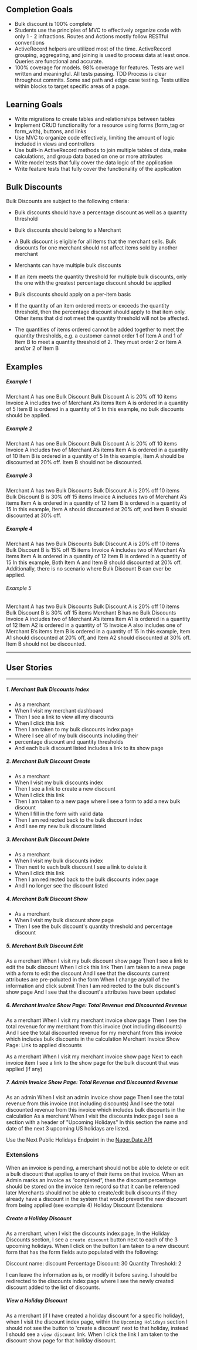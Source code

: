## Completion Goals

- Bulk discount is 100% complete
- Students use the principles of MVC to effectively organize code with only 1 - 2 infractions. Routes and Actions mostly follow RESTful conventions
- ActiveRecord helpers are utilized most of the time. ActiveRecord grouping, aggregating, and joining is used to process data at least once. Queries are functional and accurate.
- 100% coverage for models. 98% coverage for features. Tests are well written and meaningful. All tests passing. TDD Process is clear throughout commits. Some sad path and edge case testing. Tests utilize within blocks to target specific areas of a page.

## Learning Goals
- Write migrations to create tables and relationships between tables
- Implement CRUD functionality for a resource using forms (form_tag or form_with), buttons, and links
- Use MVC to organize code effectively, limiting the amount of logic included in views and controllers
- Use built-in ActiveRecord methods to join multiple tables of data, make calculations, and group data based on one or more attributes
- Write model tests that fully cover the data logic of the application
- Write feature tests that fully cover the functionality of the application

## Bulk Discounts
Bulk Discounts are subject to the following criteria:

- Bulk discounts should have a percentage discount as well as a quantity threshold

- Bulk discounts should belong to a Merchant

- A Bulk discount is eligible for all items that the merchant sells. Bulk discounts for one merchant should not affect items sold by another merchant

- Merchants can have multiple bulk discounts

- If an item meets the quantity threshold for multiple bulk discounts, only the one with the greatest percentage discount should be applied

- Bulk discounts should apply on a per-item basis

- If the quantity of an item ordered meets or exceeds the quantity threshold, then the percentage discount should apply to that item only. Other items that did not meet the quantity threshold will not be affected.

- The quantities of items ordered cannot be added together to meet the quantity thresholds, e.g. a customer cannot order 1 of Item A and 1 of Item B to meet a quantity threshold of 2. They must order 2 or Item A and/or 2 of Item B

## Examples

##### Example 1

Merchant A has one Bulk Discount
Bulk Discount A is 20% off 10 items
Invoice A includes two of Merchant A’s items
Item A is ordered in a quantity of 5
Item B is ordered in a quantity of 5
In this example, no bulk discounts should be applied.

##### Example 2

Merchant A has one Bulk Discount
Bulk Discount A is 20% off 10 items
Invoice A includes two of Merchant A’s items
Item A is ordered in a quantity of 10
Item B is ordered in a quantity of 5
In this example, Item A should be discounted at 20% off. Item B should not be discounted.

##### Example 3

Merchant A has two Bulk Discounts
Bulk Discount A is 20% off 10 items
Bulk Discount B is 30% off 15 items
Invoice A includes two of Merchant A’s items
Item A is ordered in a quantity of 12
Item B is ordered in a quantity of 15
In this example, Item A should discounted at 20% off, and Item B should discounted at 30% off.

##### Example 4

Merchant A has two Bulk Discounts
Bulk Discount A is 20% off 10 items
Bulk Discount B is 15% off 15 items
Invoice A includes two of Merchant A’s items
Item A is ordered in a quantity of 12
Item B is ordered in a quantity of 15
In this example, Both Item A and Item B should discounted at 20% off. Additionally, there is no scenario where Bulk Discount B can ever be applied.

###### Example 5

Merchant A has two Bulk Discounts
Bulk Discount A is 20% off 10 items
Bulk Discount B is 30% off 15 items
Merchant B has no Bulk Discounts
Invoice A includes two of Merchant A’s items
Item A1 is ordered in a quantity of 12
Item A2 is ordered in a quantity of 15
Invoice A also includes one of Merchant B’s items
Item B is ordered in a quantity of 15
In this example, Item A1 should discounted at 20% off, and Item A2 should discounted at 30% off. Item B should not be discounted.

-------------------
## User Stories
-------------------

##### 1. Merchant Bulk Discounts Index
  - As a merchant
  - When I visit my merchant dashboard
  - Then I see a link to view all my discounts
  - When I click this link
  - Then I am taken to my bulk discounts index page
  - Where I see all of my bulk discounts including their
  - percentage discount and quantity thresholds
  - And each bulk discount listed includes a link to its show page

##### 2. Merchant Bulk Discount Create
  - As a merchant
  - When I visit my bulk discounts index
  - Then I see a link to create a new discount
  - When I click this link
  - Then I am taken to a new page where I see a form to add a new bulk discount
  - When I fill in the form with valid data
  - Then I am redirected back to the bulk discount index
  - And I see my new bulk discount listed

##### 3. Merchant Bulk Discount Delete
  - As a merchant
  - When I visit my bulk discounts index
  - Then next to each bulk discount I see a link to delete it
  - When I click this link
  - Then I am redirected back to the bulk discounts index page
  - And I no longer see the discount listed

##### 4. Merchant Bulk Discount Show
  - As a merchant
  - When I visit my bulk discount show page
  - Then I see the bulk discount's quantity threshold and percentage discount

##### 5. Merchant Bulk Discount Edit
  As a merchant
  When I visit my bulk discount show page
  Then I see a link to edit the bulk discount
  When I click this link
  Then I am taken to a new page with a form to edit the discount
  And I see that the discounts current attributes are pre-poluated in the form
  When I change any/all of the information and click submit
  Then I am redirected to the bulk discount's show page
  And I see that the discount's attributes have been updated

##### 6. Merchant Invoice Show Page: Total Revenue and Discounted Revenue
  As a merchant
  When I visit my merchant invoice show page
  Then I see the total revenue for my merchant from this invoice (not including discounts)
  And I see the total discounted revenue for my merchant from this invoice which includes bulk discounts in the calculation
  Merchant Invoice Show Page: Link to applied discounts

  As a merchant
  When I visit my merchant invoice show page
  Next to each invoice item I see a link to the show page for the bulk discount that was applied (if any)

##### 7. Admin Invoice Show Page: Total Revenue and Discounted Revenue
  As an admin
  When I visit an admin invoice show page
  Then I see the total revenue from this invoice (not including discounts)
  And I see the total discounted revenue from this invoice which includes bulk discounts in the calculation
  As a merchant
  When I visit the discounts index page
  I see a section with a header of "Upcoming Holidays"
  In this section the name and date of the next 3 upcoming US holidays are listed.

  Use the Next Public Holidays Endpoint in the [Nager.Date API](https://date.nager.at/swagger/index.html)

### Extensions
When an invoice is pending, a merchant should not be able to delete or edit a bulk discount that applies to any of their items on that invoice.
When an Admin marks an invoice as “completed”, then the discount percentage should be stored on the invoice item record so that it can be referenced later
Merchants should not be able to create/edit bulk discounts if they already have a discount in the system that would prevent the new discount from being applied (see example 4)
Holiday Discount Extensions

##### Create a Holiday Discount

As a merchant,
when I visit the discounts index page,
In the Holiday Discounts section, I see a `create discount` button next to each of the 3 upcoming holidays.
When I click on the button I am taken to a new discount form that has the form fields auto populated with the following:

Discount name: <name of holiday> discount
Percentage Discount: 30
Quantity Threshold: 2

I can leave the information as is, or modify it before saving.
I should be redirected to the discounts index page where I see the newly created discount added to the list of discounts.

##### View a Holiday Discount

As a merchant (if I have created a holiday discount for a specific holiday),
when I visit the discount index page,
within the `Upcoming Holidays` section I should not see the button to 'create a discount' next to that holiday,
instead I should see a `view discount` link.
When I click the link I am taken to the discount show page for that holiday discount.